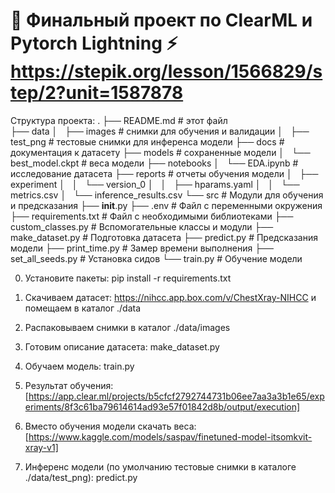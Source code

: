 # 🤖 Финальный проект по ClearML и Pytorch Lightning ⚡ https://stepik.org/lesson/1566829/step/2?unit=1587878

Структура проекта:
.
├── README.md      		# этот файл  
├── data 
│   ├── images     		# снимки для обучения и валидации 
│   ├── test_png   		# тестовые снимки для инференса модели 
├── docs           		# документация к датасету 
├── models         		# сохраненные модели 
│   └── best_model.ckpt		# веса модели 
├── notebooks 
│   └── EDA.ipynb  		# исследование датасета 
├── reports        		# отчеты обучения модели 
│   ├── experiment 
│   │   └── version_0 
│   │       ├── hparams.yaml 
│   │       └── metrics.csv 
│   └── inference_results.csv 
└── src                         # Модули для обучения и предсказания 
    ├── __init__.py 
    ├── .env                    # Файл с переменными окружения 
    ├── requirements.txt        # Файл с необходимыми библиотеками 
    ├── custom_classes.py       # Вспомогательные классы и модули 
    ├── make_dataset.py         # Подготовка датасета 
    ├── predict.py              # Предсказания модели 
    ├── print_time.py           # Замер времени выполнения 
    ├── set_all_seeds.py        # Установка сидов 
    └── train.py                # Обучение модели 

0. Установите пакеты: pip install -r requirements.txt

1. Скачиваем датасет: https://nihcc.app.box.com/v/ChestXray-NIHCC и помещаем в каталог ./data 

2. Распаковываем снимки в каталог ./data/images
  
3. Готовим описание датасета: make_dataset.py

4. Обучаем модель: train.py 

5. Результат обучения: [https://app.clear.ml/projects/b5cfcf2792744731b06ee7aa3a3b1e65/experiments/8f3c61ba79614614ad93e57f01842d8b/output/execution]

6. Вместо обучения модели скачать веса: [https://www.kaggle.com/models/saspav/finetuned-model-itsomkvit-xray-v1]

7. Инференс модели (по умолчанию тестовые снимки в каталоге ./data/test_png): predict.py
